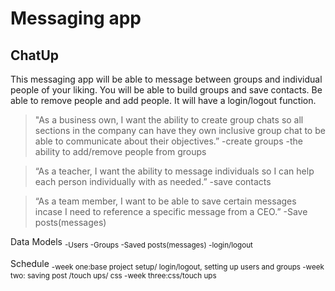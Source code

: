 # Messaging app

## ChatUp

This messaging app will be able to message between groups and individual people of your liking. You will be able to build groups and save contacts. Be able to remove people and add people.
It will have a login/logout function.


> "As a business own, I want the ability to create group chats so all sections in the company can have they own inclusive group chat to be able to communicate about their objectives.”
-create groups
-the ability to add/remove people from groups

> “As a teacher, I want the ability to message individuals so I can help each person individually with as needed.”
-save contacts


> “As a team member, I want to be able to save certain messages incase I need to reference a specific message from a CEO.”
-Save posts(messages)

Data Models
<sub>-Users
-Groups
-Saved posts(messages)
-login/logout</sub>

Schedule
<sub>-week one:base project setup/ login/logout, setting up users and groups
-week two: saving post /touch ups/ css
-week three:css/touch ups</sub>
